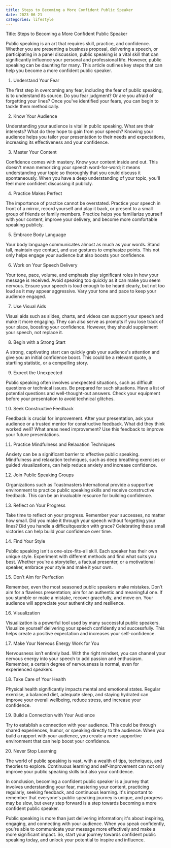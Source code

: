```yaml
---
title: Steps to Becoming a More Confident Public Speaker
date: 2023-06-21
categories: lifestyle
---
```


Title: Steps to Becoming a More Confident Public Speaker

Public speaking is an art that requires skill, practice, and confidence. Whether you are presenting a business proposal, delivering a speech, or participating in a panel discussion, public speaking is a vital skill that can significantly influence your personal and professional life. However, public speaking can be daunting for many. This article outlines key steps that can help you become a more confident public speaker.

1. Understand Your Fear

The first step in overcoming any fear, including the fear of public speaking, is to understand its source. Do you fear judgment? Or are you afraid of forgetting your lines? Once you've identified your fears, you can begin to tackle them methodically.

2. Know Your Audience

Understanding your audience is vital in public speaking. What are their interests? What do they hope to gain from your speech? Knowing your audience helps you tailor your presentation to their needs and expectations, increasing its effectiveness and your confidence.

3. Master Your Content

Confidence comes with mastery. Know your content inside and out. This doesn't mean memorizing your speech word-for-word; it means understanding your topic so thoroughly that you could discuss it spontaneously. When you have a deep understanding of your topic, you'll feel more confident discussing it publicly.

4. Practice Makes Perfect

The importance of practice cannot be overstated. Practice your speech in front of a mirror, record yourself and play it back, or present to a small group of friends or family members. Practice helps you familiarize yourself with your content, improve your delivery, and become more comfortable speaking publicly.

5. Embrace Body Language

Your body language communicates almost as much as your words. Stand tall, maintain eye contact, and use gestures to emphasize points. This not only helps engage your audience but also boosts your confidence.

6. Work on Your Speech Delivery

Your tone, pace, volume, and emphasis play significant roles in how your message is received. Avoid speaking too quickly as it can make you seem nervous. Ensure your speech is loud enough to be heard clearly, but not too loud as it may appear aggressive. Vary your tone and pace to keep your audience engaged.

7. Use Visual Aids

Visual aids such as slides, charts, and videos can support your speech and make it more engaging. They can also serve as prompts if you lose track of your place, boosting your confidence. However, they should supplement your speech, not replace it.

8. Begin with a Strong Start

A strong, captivating start can quickly grab your audience's attention and give you an initial confidence boost. This could be a relevant quote, a startling statistic, or a compelling story.

9. Expect the Unexpected

Public speaking often involves unexpected situations, such as difficult questions or technical issues. Be prepared for such situations. Have a list of potential questions and well-thought-out answers. Check your equipment before your presentation to avoid technical glitches.

10. Seek Constructive Feedback

Feedback is crucial for improvement. After your presentation, ask your audience or a trusted mentor for constructive feedback. What did they think worked well? What areas need improvement? Use this feedback to improve your future presentations.

11. Practice Mindfulness and Relaxation Techniques

Anxiety can be a significant barrier to effective public speaking. Mindfulness and relaxation techniques, such as deep breathing exercises or guided visualizations, can help reduce anxiety and increase confidence.

12. Join Public Speaking Groups

Organizations such as Toastmasters International provide a supportive environment to practice public speaking skills and receive constructive feedback. This can be an invaluable resource for building confidence.

13. Reflect on Your Progress

Take time to reflect on your progress. Remember your successes, no matter how small. Did you make it through your speech without forgetting your lines? Did you handle a difficultquestion with grace? Celebrating these small victories can help build your confidence over time.

14. Find Your Style

Public speaking isn't a one-size-fits-all skill. Each speaker has their own unique style. Experiment with different methods and find what suits you best. Whether you're a storyteller, a factual presenter, or a motivational speaker, embrace your style and make it your own.

15. Don’t Aim for Perfection

Remember, even the most seasoned public speakers make mistakes. Don’t aim for a flawless presentation; aim for an authentic and meaningful one. If you stumble or make a mistake, recover gracefully, and move on. Your audience will appreciate your authenticity and resilience.

16. Visualization

Visualization is a powerful tool used by many successful public speakers. Visualize yourself delivering your speech confidently and successfully. This helps create a positive expectation and increases your self-confidence.

17. Make Your Nervous Energy Work for You

Nervousness isn’t entirely bad. With the right mindset, you can channel your nervous energy into your speech to add passion and enthusiasm. Remember, a certain degree of nervousness is normal, even for experienced speakers.

18. Take Care of Your Health

Physical health significantly impacts mental and emotional states. Regular exercise, a balanced diet, adequate sleep, and staying hydrated can improve your overall wellbeing, reduce stress, and increase your confidence.

19. Build a Connection with Your Audience

Try to establish a connection with your audience. This could be through shared experiences, humor, or speaking directly to the audience. When you build a rapport with your audience, you create a more supportive environment that can help boost your confidence.

20. Never Stop Learning

The world of public speaking is vast, with a wealth of tips, techniques, and theories to explore. Continuous learning and self-improvement can not only improve your public speaking skills but also your confidence.

In conclusion, becoming a confident public speaker is a journey that involves understanding your fear, mastering your content, practicing regularly, seeking feedback, and continuous learning. It's important to remember that everyone's public speaking journey is unique, and progress may be slow, but every step forward is a step towards becoming a more confident public speaker.

Public speaking is more than just delivering information; it's about inspiring, engaging, and connecting with your audience. When you speak confidently, you're able to communicate your message more effectively and make a more significant impact. So, start your journey towards confident public speaking today, and unlock your potential to inspire and influence.